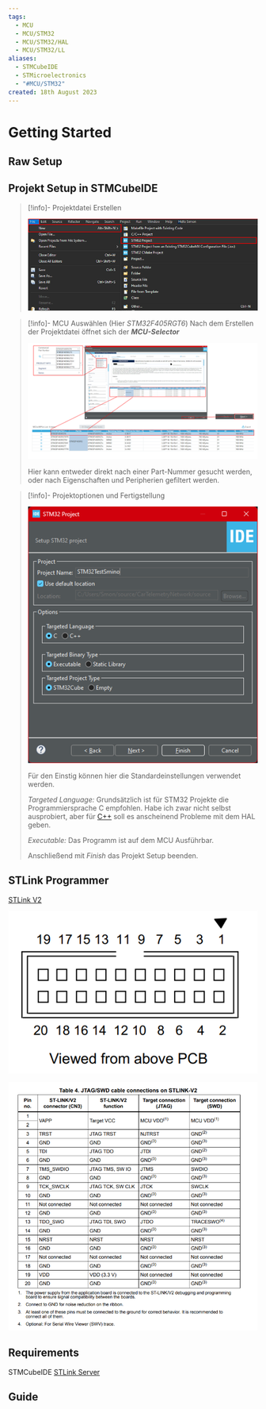 ```yaml
---
tags:
  - MCU
  - MCU/STM32
  - MCU/STM32/HAL
  - MCU/STM32/LL
aliases:
  - STMCubeIDE
  - STMicroelectronics
  - "#MCU/STM32"
created: 18th August 2023
---
```


# Getting Started

## Raw Setup



## Projekt Setup in STMCubeIDE

> [!info]- Projektdatei Erstellen
> 
> ![](assets/CreateNewProjSTM32.png)

> [!info]- MCU Auswählen (Hier *STM32F405RGT6*)
> Nach dem Erstellen der Projektdatei öffnet sich der ***MCU-Selector***
> 
> ![](assets/MCU-Sel-STM32.png)
> 
> Hier kann entweder direkt nach einer Part-Nummer gesucht werden, oder nach Eigenschaften und Peripherien gefiltert werden.

> [!info]- Projektoptionen und Fertigstellung
> 
> ![InlineR|381](assets/STM32-Proj_Opt.png)
> 
> Für den Einstig können hier die Standardeinstellungen verwendet werden.
>
> *Targeted Language:* Grundsätzlich ist für STM32 Projekte die Programmiersprache C empfohlen. Habe ich zwar nicht selbst ausprobiert, aber für [C++](../Softwareentwicklung/Cpp/{MOC}%20Cpp.md) soll es anscheinend Probleme mit dem HAL geben.
> 
> *Executable:* Das Programm ist auf dem MCU Ausführbar.
> 
> Anschließend mit *Finish* das Projekt Setup beenden.

## STLink Programmer

[STLink V2](https://www.st.com/resource/en/user_manual/um1075-stlinkv2-incircuit-debuggerprogrammer-for-stm8-and-stm32-stmicroelectronics.pdf)

![](assets/Pasted%20image%2020250212221236.png)


![](assets/Pasted%20image%2020250212230247.png)

## Requirements

STMCubeIDE
[STLink Server](https://www.st.com/en/development-tools/st-link-server.html)

## Guide